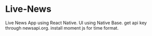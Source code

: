 # Live-News
Live News App using React Native.
UI using Native Base.
get api key through newsapi.org.
install moment js for time format.

